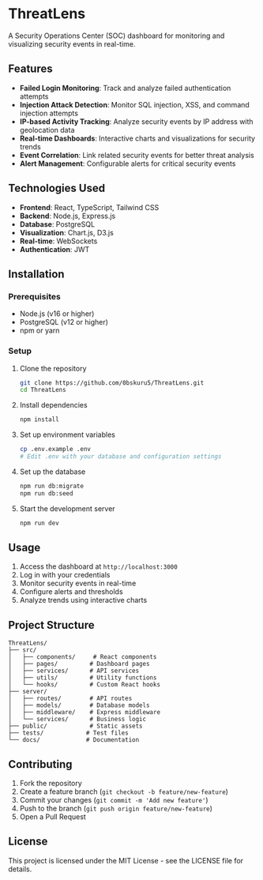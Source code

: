 # ThreatLens

A Security Operations Center (SOC) dashboard for monitoring and visualizing security events in real-time.

## Features

- **Failed Login Monitoring**: Track and analyze failed authentication attempts
- **Injection Attack Detection**: Monitor SQL injection, XSS, and command injection attempts
- **IP-based Activity Tracking**: Analyze security events by IP address with geolocation data
- **Real-time Dashboards**: Interactive charts and visualizations for security trends
- **Event Correlation**: Link related security events for better threat analysis
- **Alert Management**: Configurable alerts for critical security events

## Technologies Used

- **Frontend**: React, TypeScript, Tailwind CSS
- **Backend**: Node.js, Express.js
- **Database**: PostgreSQL
- **Visualization**: Chart.js, D3.js
- **Real-time**: WebSockets
- **Authentication**: JWT

## Installation

### Prerequisites
- Node.js (v16 or higher)
- PostgreSQL (v12 or higher)
- npm or yarn

### Setup
1. Clone the repository
   ```bash
   git clone https://github.com/0bskuru5/ThreatLens.git
   cd ThreatLens
   ```

2. Install dependencies
   ```bash
   npm install
   ```

3. Set up environment variables
   ```bash
   cp .env.example .env
   # Edit .env with your database and configuration settings
   ```

4. Set up the database
   ```bash
   npm run db:migrate
   npm run db:seed
   ```

5. Start the development server
   ```bash
   npm run dev
   ```

## Usage

1. Access the dashboard at `http://localhost:3000`
2. Log in with your credentials
3. Monitor security events in real-time
4. Configure alerts and thresholds
5. Analyze trends using interactive charts

## Project Structure

```
ThreatLens/
├── src/
│   ├── components/     # React components
│   ├── pages/         # Dashboard pages
│   ├── services/      # API services
│   ├── utils/         # Utility functions
│   └── hooks/         # Custom React hooks
├── server/
│   ├── routes/        # API routes
│   ├── models/        # Database models
│   ├── middleware/    # Express middleware
│   └── services/      # Business logic
├── public/            # Static assets
├── tests/            # Test files
└── docs/             # Documentation
```

## Contributing

1. Fork the repository
2. Create a feature branch (`git checkout -b feature/new-feature`)
3. Commit your changes (`git commit -m 'Add new feature'`)
4. Push to the branch (`git push origin feature/new-feature`)
5. Open a Pull Request

## License

This project is licensed under the MIT License - see the LICENSE file for details.
